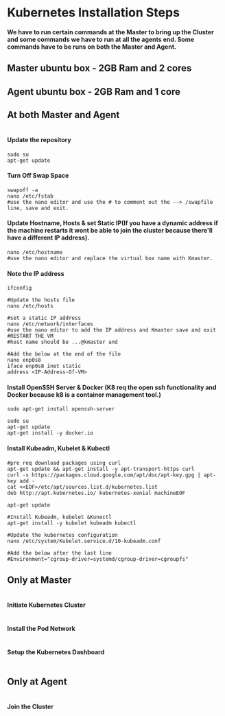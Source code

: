 # Kubernetes Installation Steps


#### We have to run certain commands at the Master to bring up the Cluster and some commands we have to run at all the agents end. Some commands have to be runs on both the Master and Agent.
## Master ubuntu box - 2GB Ram and 2 cores
## Agent ubuntu box - 2GB Ram and 1 core

## At both Master and Agent
```ubuntu

```
#### Update the repository
```ubuntu
sudo su
apt-get update
```
#### Turn Off Swap Space
```ubuntu
swapoff -a
nano /etc/fstab
#use the nano editor and use the # to comment out the --> /swapfile line, save and exit.
```
#### Update Hostname, Hosts & set Static IP(If you have a dynamic address if the machine restarts it wont be able to join the cluster because there'll have a different IP address).
```ubuntu
nano /etc/hostname
#use the nano editor and replace the virtual box name with Kmaster.
```
#### Note the IP address
```ubuntu
ifconfig
```
```ubuntu
#Update the hosts file
nano /etc/hosts

#set a static IP address
nano /etc/network/interfaces
#use the nano editor to add the IP address and Kmaster save and exit
#RESTART THE VM
#host name should be ...@kmaster and

#Add the below at the end of the file
nano enp0s8
iface enp0s8 inet static
address <IP-Address-Of-VM>

```
#### Install OpenSSH Server & Docker (K8 req the open ssh functionality and Docker because k8 is a container management tool.)
```ubuntu
sudo apt-get install openssh-server

sudo su
apt-get update
apt-get install -y docker.io
```
#### Install Kubeadm, Kubelet & Kubectl
```ubuntu
#pre req download packages using curl
apt-get update && apt-get install -y apt-transport-https curl
curl -s https://packages.cloud.google.com/apt/doc/apt-key.gpg | apt-key add -
cat <<EOF>/etc/apt/sources.list.d/kubernetes.list
deb http://apt.kubernetes.io/ kubernetes-xenial machineEOF

apt-get update

#Install Kubeadm, kubelet &Kunectl
apt-get install -y kubelet kubeadm kubectl

#Update the kubernetes configuration
nano /etc/system/Kubelet.service.d/10-kubeadm.conf

#Add the below after the last line
#Environment="cgroup-driver=systemd/cgroup-driver=cgroupfs"
```


## Only at Master
```ubuntu

```
#### Initiate Kubernetes Cluster
```ubuntu

```
#### Install the Pod Network
```ubuntu

```
#### Setup the Kubernetes Dashboard
```ubuntu

```
## Only at Agent
```ubuntu

```
#### Join the Cluster
```ubuntu

```
